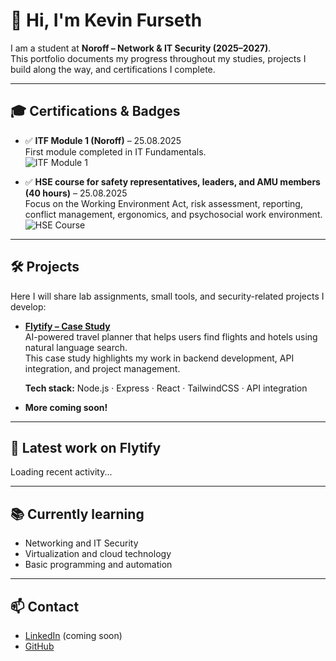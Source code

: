 # 👋 Hi, I'm Kevin Furseth

I am a student at **Noroff – Network & IT Security (2025–2027)**.  
This portfolio documents my progress throughout my studies, projects I build along the way, and certifications I complete.

---

## 🎓 Certifications & Badges
- ✅ **ITF Module 1 (Noroff)** – 25.08.2025  
  First module completed in IT Fundamentals.  
  ![ITF Module 1](https://img.shields.io/badge/ITF%20Module%201-Completed-brightgreen?style=flat-square)

- ✅ **HSE course for safety representatives, leaders, and AMU members (40 hours)** – 25.08.2025  
  Focus on the Working Environment Act, risk assessment, reporting, conflict management, ergonomics, and psychosocial work environment.  
  ![HSE Course](https://img.shields.io/badge/HSE%20Course-Completed-brightgreen?style=flat-square)

---

## 🛠️ Projects
Here I will share lab assignments, small tools, and security-related projects I develop:

- **[Flytify – Case Study](https://github.com/KevinFurseth/flytify-case-study)**  
  AI-powered travel planner that helps users find flights and hotels using natural language search.  
  This case study highlights my work in backend development, API integration, and project management.

  **Tech stack:** Node.js · Express · React · TailwindCSS · API integration

- **More coming soon!**

---

## 🔧 Latest work on Flytify
<!-- FLYTIFY-ACTIVITY:START -->
Loading recent activity...
<!-- FLYTIFY-ACTIVITY:END -->

---

## 📚 Currently learning
- Networking and IT Security  
- Virtualization and cloud technology  
- Basic programming and automation

---

## 📫 Contact
- [LinkedIn](https://www.linkedin.com/) (coming soon)  
- [GitHub](https://github.com/KevinFurseth)
